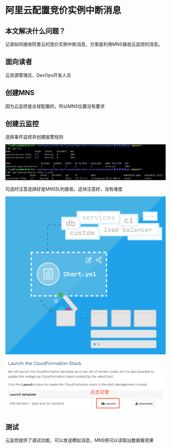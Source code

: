 # 阿里云配置竞价实例中断消息

## 本文解决什么问题？

记录如何接收阿里云的竞价实例中断消息，方案是利用MNS接收云监控的消息。

## 面向读者

云资源管理员、DevOps开发人员

## 创建MNS

因为云监控是全球配置的，所以MNS位置没有要求

## 创建云监控

选择事件监控并创建报警规则

![](../.gitbook/assets/image%20%2873%29.png)

勾选时注意选择好是MNS队列接收，这块注意好，没有难度

![](../.gitbook/assets/image%20%2875%29.png)

![](../.gitbook/assets/image%20%2812%29.png)

## 测试

云监控提供了调试功能，可以发送模拟消息，MNS侧可以读取出数据看效果



